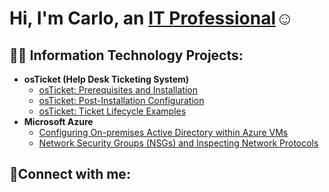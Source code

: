 <h1>Hi, I'm Carlo, an <a href="https://linkedin.com/in/carlo-caccioppo-b18842355">IT Professional</a>☺</h1>

<h2>👨‍💻 Information Technology Projects:</h2>

- <b>osTicket (Help Desk Ticketing System)</b>
  - [osTicket: Prerequisites and Installation](https://github.com/ccaccioppo/osticket-prereqs)
  - [osTicket: Post-Installation Configuration](https://github.com/ccaccioppo/post-install-config)
  - [osTicket: Ticket Lifecycle Examples](https://github.com/ccaccioppo/ticket-lifecycle)
- <b>Microsoft Azure</b>
  - [Configuring On-premises Active Directory within Azure VMs](https://github.com/ccaccioppo/configure-ad)
  - [Network Security Groups (NSGs) and Inspecting Network Protocols](https://github.com/ccaccioppo/azure-network-protocols)

<h2>🤳Connect with me:</h2>


